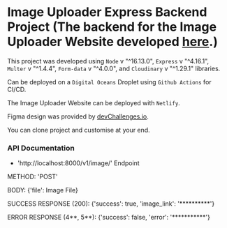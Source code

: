 # Image Uploader Express Backend Project (The backend for the Image Uploader Website developed [here](https://github.com/JUGG097/Dev-Challenges-ImageUploader-React-FE).)

This project was developed using `Node` v "^16.13.0", `Express` v "^4.16.1", `Multer` v "^1.4.4", `Form-data` v "^4.0.0", and `Cloudinary` v "^1.29.1" libraries.

Can be deployed on a `Digital Oceans` Droplet using `Github Actions` for CI/CD.

The Image Uploader Website can be deployed with `Netlify`.

Figma design was provided by [devChallenges.io](https://devchallenges.io/).

You can clone project and customise at your end.

### API Documentation

- 'http://localhost:8000/v1/image/' Endpoint

METHOD: 'POST'

BODY: {'file': Image File}

SUCCESS RESPONSE (200): {'success': true, 'image_link': '**********'}

ERROR RESPONSE (4**, 5**): {'success': false, 'error': '***********'}
